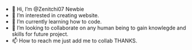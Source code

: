 - 👋 Hi, I’m @Zenitchi07 Newbie 
- 👀 I’m interested in creating website.
- 🌱 I’m currently learning how to code.
- 💞️ I’m looking to collaborate on any human being to gain knowlegde and skills for future project.
- 📫 How to reach me just add me to collab THANKS. 

<!---
Zenitchi07/Zenitchi07 is a ✨ special ✨ repository because its `README.md` (this file) appears on your GitHub profile.
You can click the Preview link to take a look at your changes.
--->
